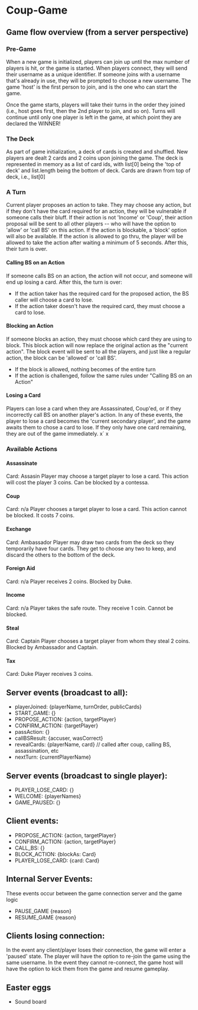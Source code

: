 # Coup-Game

## Game flow overview (from a server perspective)

### Pre-Game

When a new game is initialized, players can join up until the max number of players is hit, or the game is started. When players connect, they will send their username as a unique identifier. If someone joins with a username that's already in use, they will be prompted to choose a new username. The game 'host' is the first person to join, and is the one who can start the game.

Once the game starts, players will take their turns in the order they joined (i.e., host goes first, then the 2nd player to join, and so on). Turns will continue until only one player is left in the game, at which point they are declared the WINNER!

### The Deck

As part of game initialization, a deck of cards is created and shuffled. New players are dealt 2 cards and 2 coins upon joining the game. The deck is represented in memory as a list of card ids, with list[0] being the 'top of deck' and list.length being the bottom of deck. Cards are drawn from top of deck, i.e., list[0]

### A Turn

Current player proposes an action to take. They may choose any action, but if they don't have the card required for an action, they will be vulnerable if someone calls their bluff. If their action is not 'Income' or 'Coup', their action proposal will be sent to all other players -- who will have the option to 'allow' or 'call BS' on this action. If the action is blockable, a 'block' option will also be available. If the action is allowed to go thru, the player will be allowed to take the action after waiting a minimum of 5 seconds. After this, their turn is over.

#### Calling BS on an Action

If someone calls BS on an action, the action will not occur, and someone will end up losing a card. After this, the turn is over:

- If the action taker has the required card for the proposed action, the BS caller will choose a card to lose.
- If the action taker doesn't have the required card, they must choose a card to lose.

#### Blocking an Action

If someone blocks an action, they must choose which card they are using to block. This block action will now replace the original action as the "current action". The block event will be sent to all the players, and just like a regular action, the block can be 'allowed' or 'call BS'.

- If the block is allowed, nothing becomes of the entire turn
- If the action is challenged, follow the same rules under "Calling BS on an Action"

#### Losing a Card

Players can lose a card when they are Assassinated, Coup'ed, or if they incorrectly call BS on another player's action. In any of these events, the player to lose a card becomes the 'current secondary player', and the game awaits them to chose a card to lose. If they only have one card remaining, they are out of the game immediately. x` x

### Available Actions

#### Assassinate

Card: Assasin
Player may choose a target player to lose a card. This action will cost the player 3 coins. Can be blocked by a contessa.

#### Coup

Card: n/a
Player chooses a target player to lose a card. This action cannot be blocked. It costs 7 coins.

#### Exchange

Card: Ambassador
Player may draw two cards from the deck so they temporarily have four cards. They get to choose any two to keep, and discard the others to the bottom of the deck.

#### Foreign Aid

Card: n/a
Player receives 2 coins. Blocked by Duke.

#### Income

Card: n/a
Player takes the safe route. They receive 1 coin. Cannot be blocked.

#### Steal

Card: Captain
Player chooses a target player from whom they steal 2 coins. Blocked by Ambassador and Captain.

#### Tax

Card: Duke
Player receives 3 coins.

## Server events (broadcast to all):

- playerJoined: {playerName, turnOrder, publicCards}
- START_GAME: {}
- PROPOSE_ACTION: {action, targetPlayer}
- CONFIRM_ACTION: {targetPlayer}
- passAction: {}
- callBSResult: {accuser, wasCorrect}
- revealCards: {playerName, card} // called after coup, calling BS, assassination, etc
- nextTurn: {currentPlayerName}

## Server events (broadcast to single player):

- PLAYER_LOSE_CARD: {}
- WELCOME: {playerNames}
- GAME_PAUSED: {}

## Client events:

- PROPOSE_ACTION: {action, targetPlayer}
- CONFIRM_ACTION: {action, targetPlayer}
- CALL_BS: {}
- BLOCK_ACTION: {blockAs: Card}
- PLAYER_LOSE_CARD: {card: Card}

## Internal Server Events:

These events occur between the game connection server and the game logic

- PAUSE_GAME {reason}
- RESUME_GAME {reason}

## Clients losing connection:

In the event any client/player loses their connection, the game will enter a 'paused' state. The player will have the option to re-join the game using the same username. In the event they cannot re-connect, the game host will have the option to kick them from the game and resume gameplay.

## Easter eggs

- Sound board
